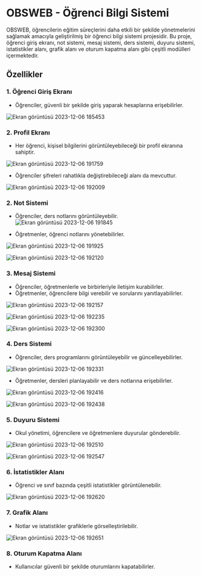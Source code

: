 
# OBSWEB - Öğrenci Bilgi Sistemi

OBSWEB, öğrencilerin eğitim süreçlerini daha etkili bir şekilde yönetmelerini sağlamak amacıyla geliştirilmiş bir öğrenci bilgi sistemi projesidir. Bu proje, öğrenci giriş ekranı, not sistemi, mesaj sistemi, ders sistemi, duyuru sistemi, istatistikler alanı, grafik alanı ve oturum kapatma alanı gibi çeşitli modülleri içermektedir.

## Özellikler

### 1. Öğrenci Giriş Ekranı
- Öğrenciler, güvenli bir şekilde giriş yaparak hesaplarına erişebilirler.

![Ekran görüntüsü 2023-12-06 185453](https://github.com/selcukmuhammed/OBS_Web/assets/147719772/59e993cd-b228-4459-8647-9c215f406985)

### 2. Profil Ekranı
- Her öğrenci, kişisel bilgilerini görüntüleyebileceği bir profil ekranına sahiptir.

![Ekran görüntüsü 2023-12-06 191759](https://github.com/selcukmuhammed/OBS_Web/assets/147719772/e9e75062-f16c-49d8-b2a5-bcc1c2178596)
  
- Öğrenciler şifreleri rahatlıkla değiştirebileceği alanı da mevcuttur.

![Ekran görüntüsü 2023-12-06 192009](https://github.com/selcukmuhammed/OBS_Web/assets/147719772/87c44225-3f76-4066-86f0-70865ff340ad)

### 2. Not Sistemi
- Öğrenciler, ders notlarını görüntüleyebilir.
![Ekran görüntüsü 2023-12-06 191845](https://github.com/selcukmuhammed/OBS_Web/assets/147719772/2a73955e-0353-4242-962a-4a054f8fe6bf)

- Öğretmenler, öğrenci notlarını yönetebilirler.

![Ekran görüntüsü 2023-12-06 191925](https://github.com/selcukmuhammed/OBS_Web/assets/147719772/c1389cb6-094e-4889-afc1-72dcfec63cec)

![Ekran görüntüsü 2023-12-06 192120](https://github.com/selcukmuhammed/OBS_Web/assets/147719772/3c21aba4-9f47-4c99-a1f8-281d9492f4ec)

### 3. Mesaj Sistemi
- Öğrenciler, öğretmenlerle ve birbirleriyle iletişim kurabilirler.
- Öğretmenler, öğrencilere bilgi verebilir ve sorularını yanıtlayabilirler.

![Ekran görüntüsü 2023-12-06 192157](https://github.com/selcukmuhammed/OBS_Web/assets/147719772/800dd817-a0ce-43a6-95e1-cf04365a1e1a)

![Ekran görüntüsü 2023-12-06 192235](https://github.com/selcukmuhammed/OBS_Web/assets/147719772/2aa617bd-6c4b-4519-9345-d0bf8c6f0499)

![Ekran görüntüsü 2023-12-06 192300](https://github.com/selcukmuhammed/OBS_Web/assets/147719772/d6cf9f51-a151-4c56-abe9-72cff0d5bc29)

### 4. Ders Sistemi
- Öğrenciler, ders programlarını görüntüleyebilir ve güncelleyebilirler.

![Ekran görüntüsü 2023-12-06 192331](https://github.com/selcukmuhammed/OBS_Web/assets/147719772/4569aa1e-e122-4e91-a8ee-b3fea7ba6009)

- Öğretmenler, dersleri planlayabilir ve ders notlarına erişebilirler.

![Ekran görüntüsü 2023-12-06 192416](https://github.com/selcukmuhammed/OBS_Web/assets/147719772/df07f58e-aa15-4cc3-9c72-68bb7aac9551)

![Ekran görüntüsü 2023-12-06 192438](https://github.com/selcukmuhammed/OBS_Web/assets/147719772/bae0599f-bbc4-4587-b351-514d02245dbb)

### 5. Duyuru Sistemi
- Okul yönetimi, öğrencilere ve öğretmenlere duyurular gönderebilir.

![Ekran görüntüsü 2023-12-06 192510](https://github.com/selcukmuhammed/OBS_Web/assets/147719772/f101a778-4a37-461a-9ceb-3fcfdaf66773)

![Ekran görüntüsü 2023-12-06 192547](https://github.com/selcukmuhammed/OBS_Web/assets/147719772/fb36bfed-5fb6-49b2-9d6d-9617ece9eb9c)

### 6. İstatistikler Alanı
- Öğrenci ve sınıf bazında çeşitli istatistikler görüntülenebilir.

![Ekran görüntüsü 2023-12-06 192620](https://github.com/selcukmuhammed/OBS_Web/assets/147719772/17aaa648-2bf7-4960-a0fa-f27a1dc64243)

### 7. Grafik Alanı
- Notlar ve istatistikler grafiklerle görselleştirilebilir.

![Ekran görüntüsü 2023-12-06 192651](https://github.com/selcukmuhammed/OBS_Web/assets/147719772/b6151b4e-7721-4d70-b51b-e07d286296bb)

### 8. Oturum Kapatma Alanı
- Kullanıcılar güvenli bir şekilde oturumlarını kapatabilirler.
